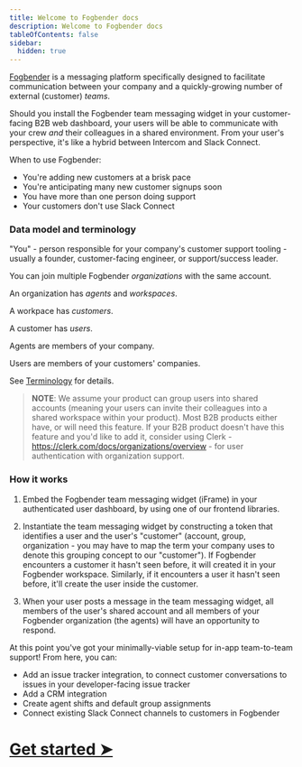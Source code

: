 ```yaml
---
title: Welcome to Fogbender docs
description: Welcome to Fogbender docs
tableOfContents: false
sidebar:
  hidden: true
---
```


[Fogbender](https://fogbender.com/signup) is a messaging platform specifically designed to facilitate communication between your company and a quickly-growing number of external (customer) _teams_.

Should you install the Fogbender team messaging widget in your customer-facing B2B web dashboard, your users will be able to communicate with your crew _and_ their colleagues in a shared environment. From your user's perspective, it's like a hybrid between Intercom and Slack Connect.

When to use Fogbender:

- You're adding new customers at a brisk pace
- You're anticipating many new customer signups soon
- You have more than one person doing support
- Your customers don't use Slack Connect

### Data model and terminology

"You" - person responsible for your company's customer support tooling - usually a founder, customer-facing engineer, or support/success leader.

You can join multiple Fogbender _organizations_ with the same account.

An organization has _agents_ and _workspaces_.

A workpace has _customers_.

A customer has _users_.

Agents are members of your company.

Users are members of your customers' companies.

See [Terminology](/docs/start-here/terminology) for details.

> **NOTE**: We assume your product can group users into shared accounts (meaning your users can invite their colleagues into a shared workspace within your product). Most B2B products either have, or will need this feature. If your B2B product doesn't have this feature and you'd like to add it, consider using Clerk - https://clerk.com/docs/organizations/overview - for user authentication with organization support.

### How it works

1. Embed the Fogbender team messaging widget (iFrame) in your authenticated user dashboard, by using one of our frontend libraries.

2. Instantiate the team messaging widget by constructing a token that identifies a user and the user's "customer" (account, group, organization - you may have to map the term your company uses to denote this grouping concept to our "customer"). If Fogbender encounters a customer it hasn't seen before, it will created it in your Fogbender workspace. Similarly, if it encounters a user it hasn't seen before, it'll create the user inside the customer.

3. When your user posts a message in the team messaging widget, all members of the user's shared account and all members of your Fogbender organization (the agents) will have an opportunity to respond.

At this point you've got your minimally-viable setup for in-app team-to-team support! From here, you can:

- Add an issue tracker integration, to connect customer conversations to issues in your developer-facing issue tracker
- Add a CRM integration
- Create agent shifts and default group assignments
- Connect existing Slack Connect channels to customers in Fogbender

# [Get started ➤](/docs/start-here/getting-started)
